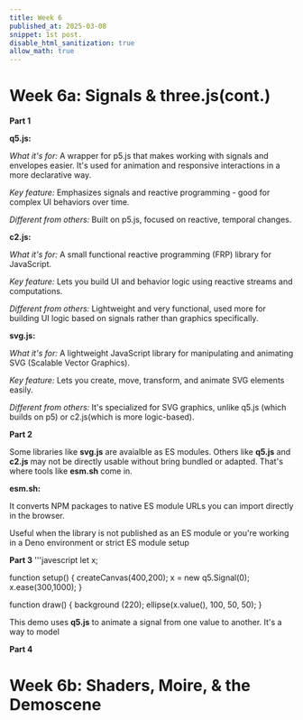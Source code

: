 ```yaml
---
title: Week 6 
published_at: 2025-03-08
snippet: 1st post.
disable_html_sanitization: true
allow_math: true
---
```


# Week 6a: Signals & three.js(cont.)

**Part 1**

**q5.js:**

*What it's for:* A wrapper for p5.js that makes working with signals and envelopes easier. It's used for animation and responsive interactions in a more declarative way.

*Key feature:* Emphasizes signals and reactive programming - good for complex UI behaviors over time. 

*Different from others:* Built on p5.js, focused on reactive, temporal changes.

**c2.js:**

*What it's for:* A small functional reactive programming (FRP) library for JavaScript.

*Key feature:* Lets you build UI and behavior logic using reactive streams and computations.

*Different from others:* Lightweight and very functional, used more for building UI logic based on signals rather than graphics specifically.

**svg.js:**

*What it's for:* A lightweight JavaScript library for manipulating and animating SVG (Scalable Vector Graphics).

*Key feature:* Lets you create, move, transform, and animate SVG elements easily. 

*Different from others:* It's specialized for SVG graphics, unlike q5.js (which builds on p5) or c2.js(which is more logic-based).

**Part 2**

Some libraries like **svg.js** are avaialble as ES modules. Others like **q5.js** and **c2.js** may not be directly usable without bring bundled or adapted. That's where tools like **esm.sh** come in.

**esm.sh:**

It converts NPM packages to native ES module URLs you can import directly in the browser.

Useful when the library is not published as an ES module or you're working in a Deno environment or strict ES module setup

**Part 3**
'''javescript
let x;

function setup() {
    createCanvas(400,200);
    x = new q5.Signal(0);
    x.ease(300,1000);
}

function draw() {
    background (220);
    ellipse(x.value(), 100, 50, 50);
}

This demo uses **q5.js** to animate a signal from one value to another. It's a way to model 

**Part 4**


# Week 6b: Shaders, Moire, & the Demoscene
